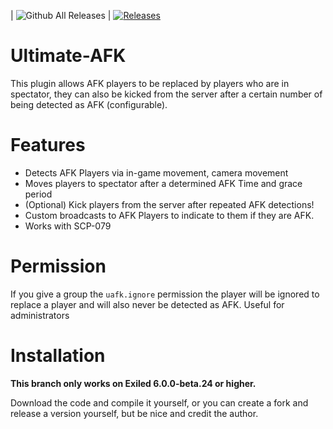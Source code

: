 | ![Github All Releases](https://img.shields.io/github/downloads/SrLicht/Ultimate-AFK/total.svg) | <a href="https://github.com/SrLicht/Ultimate-AFK/releases"><img src="https://img.shields.io/github/v/release/SrLicht/Ultimate-AFK?include_prereleases&label=Last Release" alt="Releases"></a> 

# Ultimate-AFK
This plugin allows AFK players to be replaced by players who are in spectator, they can also be kicked from the server after a certain number of being detected as AFK (configurable).

# Features
- Detects AFK Players via in-game movement, camera movement
- Moves players to spectator after a determined AFK Time and grace period
- (Optional) Kick players from the server after repeated AFK detections!
- Custom broadcasts to AFK Players to indicate to them if they are AFK. 
- Works with SCP-079

# Permission
If you give a group the `uafk.ignore` permission the player will be ignored to replace a player and will also never be detected as AFK. Useful for administrators

# Installation
**This branch only works on Exiled 6.0.0-beta.24 or higher.**

Download the code and compile it yourself, or you can create a fork and release a version yourself, but be nice and credit the author.

